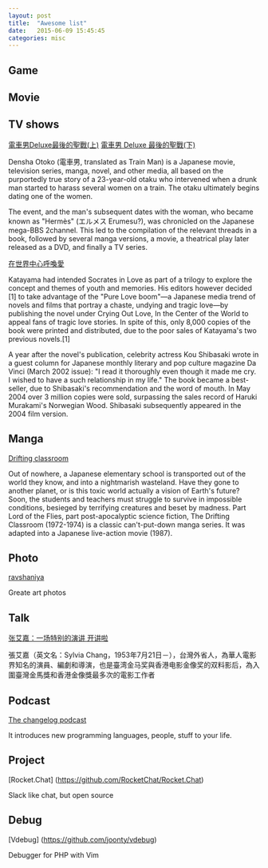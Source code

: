 ```yaml
---
layout: post
title:  "Awesome list"
date:   2015-06-09 15:45:45
categories: misc 
---
```


## Game

## Movie

## TV shows 
[電車男Deluxe最後的聖戰(上)](https://www.youtube.com/watch?v=qotbx7rrgi0)
[電車男 Deluxe 最後的聖戰(下)](https://www.youtube.com/watch?v=pX0wHDSffO8`) 

Densha Otoko (電車男, translated as Train Man) is a Japanese movie, television series, manga, novel, and other media, all based on the purportedly true story of a 23-year-old otaku who intervened when a drunk man started to harass several women on a train. The otaku ultimately begins dating one of the women.

The event, and the man's subsequent dates with the woman, who became known as "Hermès" (エルメス Erumesu?), was chronicled on the Japanese mega-BBS 2channel. This led to the compilation of the relevant threads in a book, followed by several manga versions, a movie, a theatrical play later released as a DVD, and finally a TV series.


[在世界中心呼喚愛](https://www.youtube.com/watch?v=9OZFnFvoYug)

Katayama had intended Socrates in Love as part of a trilogy to explore the concept and themes of youth and memories. His editors however decided [1] to take advantage of the "Pure Love boom"—a Japanese media trend of novels and films that portray a chaste, undying and tragic love—by publishing the novel under Crying Out Love, In the Center of the World to appeal fans of tragic love stories. In spite of this, only 8,000 copies of the book were printed and distributed, due to the poor sales of Katayama's two previous novels.[1]

A year after the novel's publication, celebrity actress Kou Shibasaki wrote in a guest column for Japanese monthly literary and pop culture magazine Da Vinci (March 2002 issue): "I read it thoroughly even though it made me cry. I wished to have a such relationship in my life." The book became a best-seller, due to Shibasaki's recommendation and the word of mouth. In May 2004 over 3 million copies were sold, surpassing the sales record of Haruki Murakami's Norwegian Wood. Shibasaki subsequently appeared in the 2004 film version.

## Manga

[Drifting classroom](http://mangafox.me/manga/drifting_classroom/)

Out of nowhere, a Japanese elementary school is transported out of the world they know, and into a nightmarish wasteland. Have they gone to another planet, or is this toxic world actually a vision of Earth's future? Soon, the students and teachers must struggle to survive in impossible conditions, besieged by terrifying creatures and beset by madness. Part Lord of the Flies, part post-apocalyptic science fiction, The Drifting Classroom (1972-1974) is a classic can't-put-down manga series. It was adapted into a Japanese live-action movie (1987).

## Photo

[ravshaniya](http://www.ravshaniya.com/art_photos)

Greate art photos


## Talk 
[张艾嘉：一场特别的演讲 开讲啦](https://www.youtube.com/watch?v=fY_T7za_nOc)

張艾嘉（英文名：Sylvia Chang，1953年7月21日－），台灣外省人，為華人電影界知名的演員、編劇和導演，也是臺湾金马奖與香港电影金像奖的双料影后，為入圍臺灣金馬獎和香港金像獎最多次的電影工作者


## Podcast 
[The changelog podcast](https://changelog.com/podcast/) 

It introduces new programming languages, people, stuff to your life.


## Project
[Rocket.Chat] (https://github.com/RocketChat/Rocket.Chat)

Slack like chat, but open source


## Debug
[Vdebug] (https://github.com/joonty/vdebug)

Debugger for PHP with Vim



